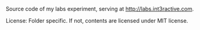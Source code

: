 Source code of my labs experiment, serving at http://labs.int3ractive.com.

License: Folder specific. If not, contents are licensed under MIT license.
